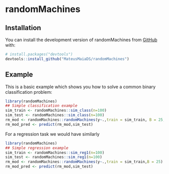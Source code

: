 # randomMachines
## Installation

You can install the development version of randomMachines from [GitHub](https://github.com/) with:

``` r
# install.packages("devtools")
devtools::install_github("MateusMaiaDS/randomMachines")
```

## Example

This is a basic example which shows you how to solve a common binary classification problem:

``` r
library(randomMachines)
## Simple classification example
sim_train <- randomMachines::sim_class(n=100)
sim_test <- randomMachines::sim_class(n=100)
rm_mod <- randomMachines::randomMachines(y~.,train = sim_train, B = 25,prob_model = F)
rm_mod_pred <- predict(rm_mod,sim_test)
```


For a regression task we would have similarly

``` r
library(randomMachines)
## Simple regression example
sim_train <- randomMachines::sim_reg1(n=100)
sim_test <- randomMachines::sim_reg1(n=100)
rm_mod <- randomMachines::randomMachines(y~.,train = sim_train,B = 25)
rm_mod_pred <- predict(rm_mod,sim_test)
```

